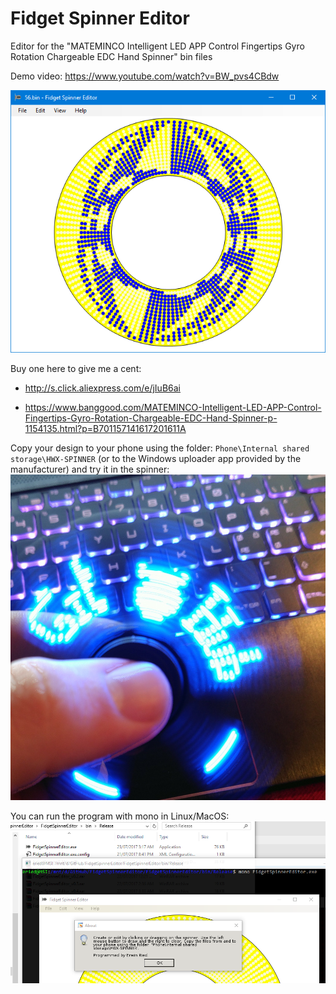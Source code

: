 # Fidget Spinner Editor
Editor for the "MATEMINCO Intelligent LED APP Control Fingertips Gyro Rotation Chargeable EDC Hand Spinner" bin files

Demo video: https://www.youtube.com/watch?v=BW_pvs4CBdw

![](FidgetSpinnerEditor/img/screenshot.PNG)

Buy one here to give me a cent:
* http://s.click.aliexpress.com/e/jIuB6ai

* https://www.banggood.com/MATEMINCO-Intelligent-LED-APP-Control-Fingertips-Gyro-Rotation-Chargeable-EDC-Hand-Spinner-p-1154135.html?p=B701157141617201611A

Copy your design to your phone using the folder: `Phone\Internal shared storage\HWX-SPINNER` (or to the Windows uploader app provided by the manufacturer) and try it in the spinner:
![](FidgetSpinnerEditor/img/example.jpg)

You can run the program with mono in Linux/MacOS:
![](FidgetSpinnerEditor/img/mono.PNG)


